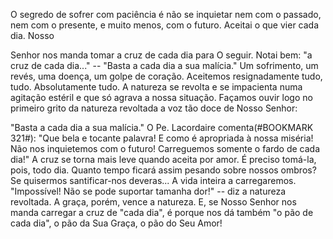 
O segredo de sofrer com paciência é não se inquietar nem com o passado, nem com o presente, e muito menos, com o futuro. Aceitai o que vier cada dia. Nosso

Senhor nos manda tomar a cruz de cada dia para O seguir. Notai bem: "a cruz de cada dia\..." -- "Basta a cada dia a sua malícia." Um sofrimento, um revés, uma doença, um golpe de coração. Aceitemos resignadamente tudo, tudo. Absolutamente tudo. A natureza se revolta e se impacienta numa agitação estéril e que só agrava a nossa situação. Façamos ouvir logo no primeiro grito da natureza revoltada a voz tão doce de Nosso Senhor:

"Basta a cada dia a sua malícia." O Pe. Lacordaire comenta(#BOOKMARK 321#): "Que bela e tocante palavra! E como é apropriada à nossa miséria! Não nos inquietemos com o futuro! Carreguemos somente o fardo de cada dia!" A cruz se torna mais leve quando aceita por amor. É preciso tomá-la, pois, todo dia. Quanto tempo ficará assim pesando sobre nossos ombros? Se quisermos santificar-nos deveras\... A vida inteira a carregaremos. "Impossível! Não se pode suportar tamanha dor!" -- diz a natureza revoltada. A graça, porém, vence a natureza. E, se Nosso Senhor nos manda carregar a cruz de "cada dia", é porque nos dá também "o pão de cada dia", o pão da Sua Graça, o pão do Seu Amor!

